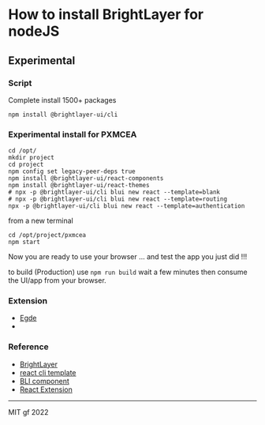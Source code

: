 # How to install BrightLayer for nodeJS
## Experimental

### Script

Complete install 1500+ packages
```
npm install @brightlayer-ui/cli
```

### Experimental install for PXMCEA
```
cd /opt/
mkdir project
cd project
npm config set legacy-peer-deps true
npm install @brightlayer-ui/react-components
npm install @brightlayer-ui/react-themes
# npx -p @brightlayer-ui/cli blui new react --template=blank
# npx -p @brightlayer-ui/cli blui new react --template=routing
npx -p @brightlayer-ui/cli blui new react --template=authentication
```

from a new terminal

```
cd /opt/project/pxmcea
npm start
```

Now you are ready to use your browser ... and test the app you just did !!!

to build (Production) use `npm run build` wait a few minutes then consume the UI/app from your browser.

### Extension

- [Egde](https://microsoftedge.microsoft.com/addons/detail/react-developer-tools/gpphkfbcpidddadnkolkpfckpihlkkil)
- 
### Reference
- [BrightLayer](https://brightlayer-ui.github.io/overview)
- [react cli template](https://github.com/brightlayer-ui/react-cli-templates/tree/master)
- [BLI component](https://github.com/brightlayer-ui/react-component-library)
- [React Extension](https://reactjs.org/blog/2015/09/02/new-react-developer-tools.html#installation)

---
MIT gf 2022
